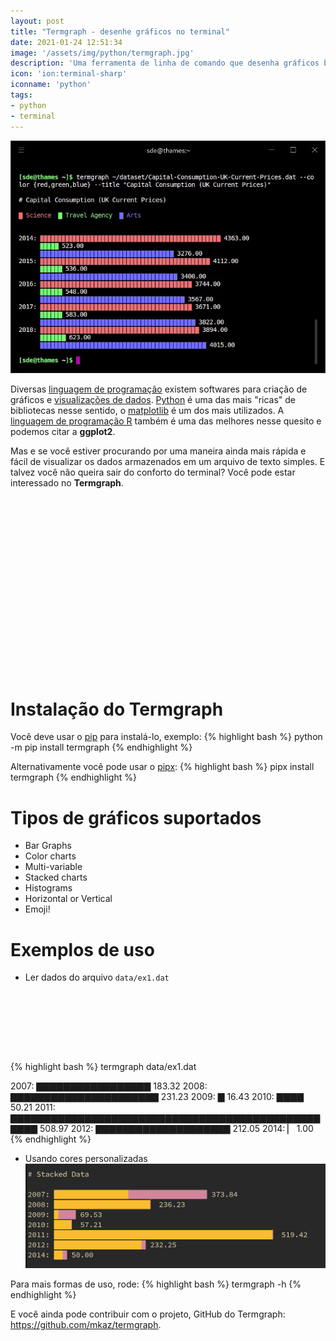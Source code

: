 ```yaml
---
layout: post
title: "Termgraph - desenhe gráficos no terminal"
date: 2021-01-24 12:51:34
image: '/assets/img/python/termgraph.jpg'
description: 'Uma ferramenta de linha de comando que desenha gráficos básicos no terminal, escrita em Python.'
icon: 'ion:terminal-sharp'
iconname: 'python'
tags:
- python
- terminal
---
```


![Termgraph - desenhe gráficos no terminal](/assets/img/python/termgraph.jpg)

Diversas [linguagem de programação](https://terminalroot.com.br/2019/10/linguagem-de-programacao.html) existem softwares para criação de gráficos e [visualizações de dados](https://pt.wikipedia.org/wiki/Visualiza%C3%A7%C3%A3o_de_dados). [Python](https://terminalroot.com.br/tags#python) é uma das mais "ricas" de bibliotecas nesse sentido, o [matplotlib](https://terminalroot.com.br/2019/12/as-30-melhores-bibliotecas-e-pacotes-python-para-iniciantes.html) é um dos mais utilizados. A [linguagem de programação R](https://www.r-project.org/) também é uma das melhores nesse quesito e podemos citar a **ggplot2**.

Mas e se você estiver procurando por uma maneira ainda mais rápida e fácil de visualizar os dados armazenados em um arquivo de texto simples. E talvez você não queira sair do conforto do terminal? Você pode estar interessado no **Termgraph**.

<!-- QUADRADO -->
<script async src="//pagead2.googlesyndication.com/pagead/js/adsbygoogle.js"></script>
<ins class="adsbygoogle"
style="display:inline-block;width:336px;height:280px"
data-ad-client="ca-pub-2838251107855362"
data-ad-slot="5351066970"></ins>
<script>
(adsbygoogle = window.adsbygoogle || []).push({});
</script>

# Instalação do Termgraph
Você deve usar o [pip](https://pypi.org/project/termgraph/) para instalá-lo, exemplo:
{% highlight bash %}
python -m pip install termgraph
{% endhighlight %}

Alternativamente você pode usar o [pipx](https://github.com/pipxproject/pipx):
{% highlight bash %}
pipx install termgraph
{% endhighlight %}

# Tipos de gráficos suportados
+ Bar Graphs
+ Color charts
+ Multi-variable
+ Stacked charts
+ Histograms
+ Horizontal or Vertical
+ Emoji!

# Exemplos de uso
+ Ler dados do arquivo `data/ex1.dat`

<!-- MINI ANÚNCIO -->
<script async src="//pagead2.googlesyndication.com/pagead/js/adsbygoogle.js"></script>
<!-- Games Root -->
<ins class="adsbygoogle"
style="display:inline-block;width:730px;height:95px"
data-ad-client="ca-pub-2838251107855362"
data-ad-slot="5351066970"></ins>
<script>
(adsbygoogle = window.adsbygoogle || []).push({});
</script>

{% highlight bash %}
termgraph data/ex1.dat

2007: ▇▇▇▇▇▇▇▇▇▇▇▇▇▇▇▇▇ 183.32
2008: ▇▇▇▇▇▇▇▇▇▇▇▇▇▇▇▇▇▇▇▇▇▇ 231.23
2009: ▇ 16.43
2010: ▇▇▇▇ 50.21
2011: ▇▇▇▇▇▇▇▇▇▇▇▇▇▇▇▇▇▇▇▇▇▇▇▇▇▇▇▇▇▇▇▇▇▇▇▇▇▇▇▇▇▇▇▇▇▇▇▇▇▇ 508.97
2012: ▇▇▇▇▇▇▇▇▇▇▇▇▇▇▇▇▇▇▇▇ 212.05
2014: ▏ 1.00
{% endhighlight %}

+ Usando cores personalizadas
![Termgraph example 2](/assets/img/python/termgraph-ex2.jpg)

Para mais formas de uso, rode:
{% highlight bash %}
termgraph -h
{% endhighlight %}

E você ainda pode contribuir com o projeto, GitHub do Termgraph: <https://github.com/mkaz/termgraph>.

<!-- RETANGULO LARGO 2 -->
<script async src="//pagead2.googlesyndication.com/pagead/js/adsbygoogle.js"></script>
<ins class="adsbygoogle"
style="display:block; text-align:center;"
data-ad-layout="in-article"
data-ad-format="fluid"
data-ad-client="ca-pub-2838251107855362"
data-ad-slot="8549252987"></ins>
<script>
(adsbygoogle = window.adsbygoogle || []).push({});
</script>
